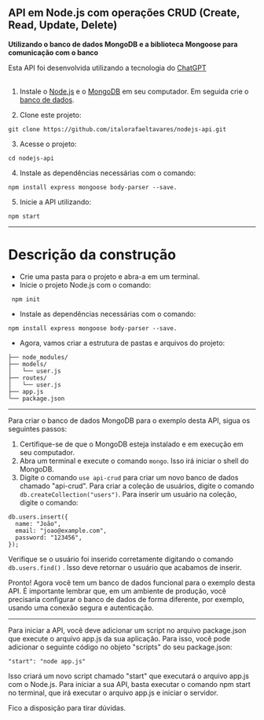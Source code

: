 ## API em Node.js com operações CRUD (Create, Read, Update, Delete)

<strong>Utilizando o banco de dados MongoDB e a biblioteca Mongoose para comunicação com o banco</strong>

Esta API foi desenvolvida utilizando a tecnologia do <a href="https://chat.openai.com/auth/login">ChatGPT</a><br><br>

1. Instale o <a href="https://nodejs.org/en/download/">Node.js</a> e o <a href="https://www.mongodb.com/try/download/community">MongoDB</a> em seu computador. Em seguida crie o <a href="#mongo">banco de dados</a>. 

2. Clone este projeto:
````
git clone https://github.com/italorafaeltavares/nodejs-api.git
````
3. Acesse o projeto:
````
cd nodejs-api
````
4. Instale as dependências necessárias com o comando:
```
npm install express mongoose body-parser --save.
```
5. Inicie a API utilizando:
```
npm start
```
<hr>

# Descrição da construção

* Crie uma pasta para o projeto e abra-a em um terminal.
* Inicie o projeto Node.js com o comando:
```
 npm init
```
* Instale as dependências necessárias com o comando:
```
npm install express mongoose body-parser --save.
```

* Agora, vamos criar a estrutura de pastas e arquivos do projeto:

```
├── node_modules/
├── models/
│   └── user.js
├── routes/
│   └── user.js
├── app.js
└── package.json
```
<hr>

<p id="mongo">Para criar o banco de dados MongoDB para o exemplo desta API, sigua os seguintes passos:</p>

1. Certifique-se de que o MongoDB esteja instalado e em execução em seu computador.
2. Abra um terminal e execute o comando `mongo`. Isso irá iniciar o shell do MongoDB.
3. Digite o comando `use api-crud` para criar um novo banco de dados chamado "api-crud".
Para criar a coleção de usuários, digite o comando `db.createCollection("users")`.
Para inserir um usuário na coleção, digite o comando:

```
db.users.insert({
  name: "João",
  email: "joao@example.com",
  password: "123456",
});

```

Verifique se o usuário foi inserido corretamente digitando o comando `db.users.find()` . Isso deve retornar o usuário que acabamos de inserir.

Pronto! Agora você tem um banco de dados funcional para o exemplo desta API. É importante lembrar que, em um ambiente de produção, você precisaria configurar o banco de dados de forma diferente, por exemplo, usando uma conexão segura e autenticação.

<hr>

Para iniciar a API, você deve adicionar um script no arquivo package.json que execute o arquivo app.js da sua aplicação. Para isso, você pode adicionar o seguinte código no objeto "scripts" do seu package.json:
```
"start": "node app.js"
```
Isso criará um novo script chamado "start" que executará o arquivo app.js com o Node.js. Para iniciar a sua API, basta executar o comando npm start no terminal, que irá executar o arquivo app.js e iniciar o servidor.

Fico a disposição para tirar dúvidas. 
